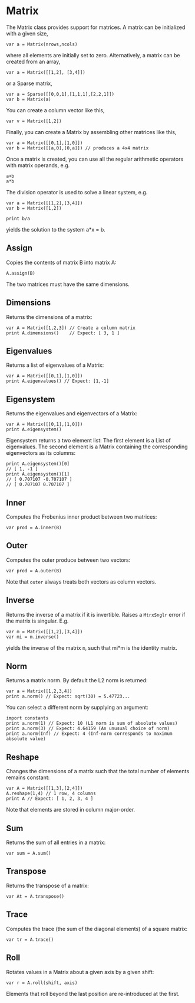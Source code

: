 [comment]: # (Matrix class help)
[version]: # (0.5)

# Matrix
[tagmatrix]: # (Matrix)

The Matrix class provides support for matrices. A matrix can be initialized with a given size,

    var a = Matrix(nrows,ncols)

where all elements are initially set to zero. Alternatively, a matrix can be created from an array,

    var a = Matrix([[1,2], [3,4]])

or a Sparse matrix,

    var a = Sparse([[0,0,1],[1,1,1],[2,2,1]])
    var b = Matrix(a)

You can create a column vector like this,

    var v = Matrix([1,2])

Finally, you can create a Matrix by assembling other matrices like this,

    var a = Matrix([[0,1],[1,0]])
    var b = Matrix([[a,0],[0,a]]) // produces a 4x4 matrix 

Once a matrix is created, you can use all the regular arithmetic operators with matrix operands, e.g.

    a+b
    a*b

The division operator is used to solve a linear system, e.g.

    var a = Matrix([[1,2],[3,4]])
    var b = Matrix([1,2])

    print b/a

yields the solution to the system a*x = b.

[showsubtopics]: # (subtopics)

## Assign
[tagassign]: # (Assign)

Copies the contents of matrix B into matrix A: 

    A.assign(B)

The two matrices must have the same dimensions.

## Dimensions
[tagdimensions]: # (Dimensions)

Returns the dimensions of a matrix:

    var A = Matrix([1,2,3]) // Create a column matrix 
    print A.dimensions()    // Expect: [ 3, 1 ]

## Eigenvalues
[tageigenvalues]: # (Eigenvalues)

Returns a list of eigenvalues of a Matrix:

    var A = Matrix([[0,1],[1,0]])
    print A.eigenvalues() // Expect: [1,-1]

## Eigensystem
[tageigensystem]: # (Eigensystem)

Returns the eigenvalues and eigenvectors of a Matrix:

    var A = Matrix([[0,1],[1,0]])
    print A.eigensystem() 

Eigensystem returns a two element list: The first element is a List of eigenvalues. The second element is a Matrix containing the corresponding eigenvectors as its columns:

    print A.eigensystem()[0]
    // [ 1, -1 ]
    print A.eigensystem()[1]
    // [ 0.707107 -0.707107 ]
    // [ 0.707107 0.707107 ]

## Inner
[taginner]: # (Inner)

Computes the Frobenius inner product between two matrices:

    var prod = A.inner(B)

## Outer
[tagouter]: # (Outer)

Computes the outer produce between two vectors: 

    var prod = A.outer(B)

Note that `outer` always treats both vectors as column vectors. 

## Inverse
[taginverse]: # (Inverse)

Returns the inverse of a matrix if it is invertible. Raises a
`MtrxSnglr` error if the matrix is singular. E.g.

    var m = Matrix([[1,2],[3,4]])
    var mi = m.inverse()

yields the inverse of the matrix `m`, such that mi*m is the identity
matrix.

## Norm
[tagnorm]: # (Norm)

Returns a matrix norm. By default the L2 norm is returned:

    var a = Matrix([1,2,3,4])
    print a.norm() // Expect: sqrt(30) = 5.47723...

You can select a different norm by supplying an argument:

    import constants
    print a.norm(1) // Expect: 10 (L1 norm is sum of absolute values) 
    print a.norm(3) // Expect: 4.64159 (An unusual choice of norm)
    print a.norm(Inf) // Expect: 4 (Inf-norm corresponds to maximum absolute value)

## Reshape
[tagreshape]: # (Reshape)

Changes the dimensions of a matrix such that the total number of elements remains constant:

    var A = Matrix([[1,3],[2,4]])
    A.reshape(1,4) // 1 row, 4 columns
    print A // Expect: [ 1, 2, 3, 4 ]

Note that elements are stored in column major-order.

## Sum
[tagsum]: # (Sum)

Returns the sum of all entries in a matrix:

    var sum = A.sum() 

## Transpose
[tagtranspose]: # (Transpose)

Returns the transpose of a matrix: 

    var At = A.transpose()

## Trace
[tagtrace]: # (Trace)

Computes the trace (the sum of the diagonal elements) of a square matrix:

    var tr = A.trace()

## Roll
[tagroll]: # (Roll)

Rotates values in a Matrix about a given axis by a given shift:

    var r = A.roll(shift, axis)

Elements that roll beyond the last position are re-introduced at the first.
